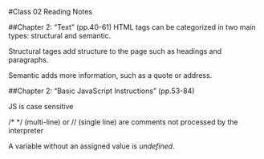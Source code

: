 #Class 02 Reading Notes

##Chapter 2: “Text” (pp.40-61)
HTML tags can be categorized in two main types: structural and semantic. 

Structural tages add structure to the page such as headings and paragraphs. 

Semantic adds more information, such as a quote or address.

##Chapter 2: “Basic JavaScript Instructions” (pp.53-84)

JS is case sensitive

/* */ (multi-line) or // (single line) are comments not processed by the interpreter

A variable without an assigned value is *undefined*.



